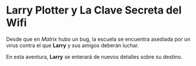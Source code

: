 # Larry Plotter y La Clave Secreta del Wifi

Desde que en *Matrix* hubo un bug, la escuela se encuentra asediada por un virus contra el que **Larry**
y sus amigos deberán luchar.

En esta aventura, **Larry** se enterará de nuevos detalles sobre su destino.
